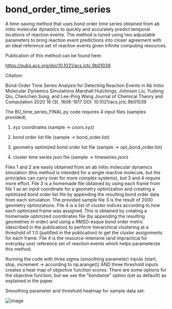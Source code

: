 # bond_order_time_series

A time-saving method that uses bond order time series obtained from ab initio molecular dynamics to quickly and accurately predict temporal locations of reaction events. The method is tuned using two adjustable parameters to bring reaction event predictions into closer agreement with an ideal reference set of reaction events given infinite computing resources.

Publication of this method can be found here:

https://pubs.acs.org/doi/10.1021/acs.jctc.9b01039

Citation:

Bond-Order Time Series Analysis for Detecting Reaction Events in Ab Initio Molecular Dynamics Simulations
Marshall Hutchings, Johnson Liu, Yudong Qiu, Chenchen Song, and Lee-Ping Wang
Journal of Chemical Theory and Computation 2020 16 (3), 1606-1617
DOI: 10.1021/acs.jctc.9b01039

The BO_time_series_FINAL.py code requires 4 input files (samples provided). 

1. xyz coordinates (sample -> coors.xyz)
      
2. bond order list file (sample -> bond_order.list)

3. geometry optimized bond order list file (sample -> opt_bond_order.list)

4. cluster time series json file (sample -> timeseries.json)

Files 1 and 2 are easily obtained from an ab initio molecular dynamics simulation (this method is intended for a single reactive molecule, but the principles can carry over for more complex systems), but 3 and 4 require more effort. File 3 is a homemade file obtained by using each frame from file 1 as an input coordinate for a geometry optimization and creating a optimized bond order list file by appending the resulting bond order data from each simulation. The provided sample file 3 is the result of 2000 geometry optimzations. File 4 is a list of cluster indices according to how each optimized frame was assigned. This is obtained by creating a homemade optimized coordinates file (by appending the resulting geometries in order) and using a RMSD-esque bond order metric (described in the publication) to perform hierarchical clustering at a threshold of 1.0 (justified in the publication) to get the cluster assignments for each frame. File 4 is the resource-intensive (and impractical for everyday use) reference set of reaction events which helps parameterize this method.

Running the code with three sigma (smoothing parameter) inputs (start, stop, increment -> according to np.arange()) AND three threshold inputs creates a heat map of objective function scores. There are some options for the objective function, but we use the "bondwise" option (set as defauilt) as explained in the paper.

Smoothing parameter and threshold heatmap for sample data set:

![image](https://user-images.githubusercontent.com/20996215/122833449-d892d080-d2a1-11eb-87ca-79bb4fedeb9e.png)

